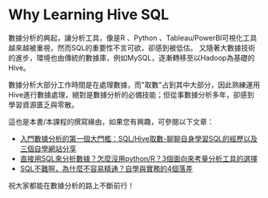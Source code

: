 # Why Learning Hive SQL

數據分析的興起，讓分析工具，像是R 、Python 、Tableau/PowerBI可視化工具越來越被重視，然而SQL的重要性不言可欲，卻感到被低估。 又隨著大數據技術的進步，環境也由傳統的數據庫，例如MySQL，逐漸轉移至以Hadoop為基礎的Hive。

數據分析大部分工作時間是在處理數據，而"取數"占到其中大部分，因此熟練運用Hive進行數據處理，絕對是數據分析的必備技能；但從事數據分析多年，卻感到學習資源匱乏與零散。

這也是本書/本課程的撰寫緣由，如果您有興趣，可參閱以下文章：

* [入門數據分析的第一個大門檻：SQL/Hive取數-聊聊自身學習SQL的經歷以及三個自學網站分享](https://pse.is/3asryr)&#x20;
* [直接用SQL來分析數據？怎麼沒用python/R？3個面向來考量分析工具的選擇](http://psce.pw/3zd6yc)&#x20;
* [SQL不難啊，為什麼不容易精通？自學與實務的4個落差](https://pse.is/3cjyft)&#x20;

祝大家都能在數據分析的路上不斷前行！
